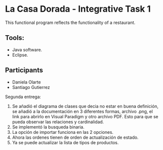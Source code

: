 # La Casa Dorada - Integrative Task 1

This functional program reflects the functionality of a restaurant.

## Tools:
* Java software.
* Eclipse.

## Participants
* Daniela Olarte
* Santiago Gutierrez

Segunda entrega:
1. Se añadió el diagrama de clases que decia no estar en buena definición, se añadió a la documentación en 3 diferentes formas, archivo .png, el link para abrirlo en Visual Paradigm y otro archivo PDF. Esto para que se pueda observar las relaciones y cardinalidad.
2. Se implementó la busqueda binaria.
3. La opción de importar funciona en las 2 opciones.
4. Ahora las ordenes tienen de orden de actualización de estado. 
5. Ya se puede actualizar la lista de tipos de productos. 
